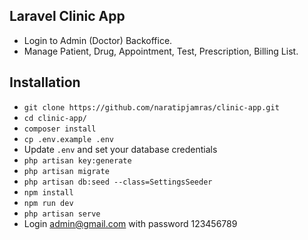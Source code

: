 ## Laravel Clinic App
- Login to Admin (Doctor) Backoffice.
- Manage Patient, Drug, Appointment, Test, Prescription, Billing List.

## Installation

- `git clone https://github.com/naratipjamras/clinic-app.git`
- `cd clinic-app/`
- `composer install`
- `cp .env.example .env`
- Update `.env` and set your database credentials
- `php artisan key:generate`
- `php artisan migrate`
- `php artisan db:seed --class=SettingsSeeder`
- `npm install`
- `npm run dev`
- `php artisan serve`
- Login admin@gmail.com with password 123456789
